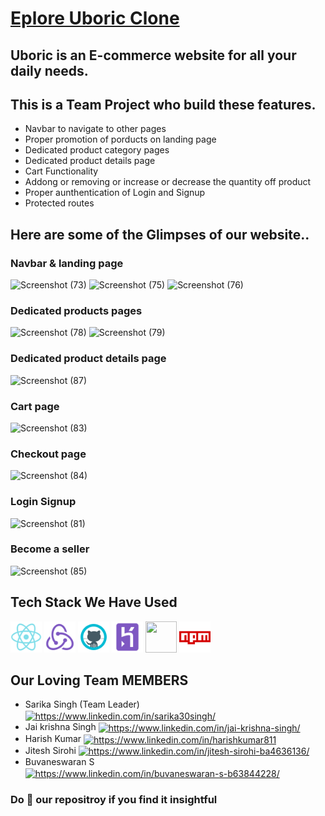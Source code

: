 # [Eplore Uboric Clone]()
## Uboric is an E-commerce website for all your daily needs.
## This is a Team Project who build these features.
  - Navbar to navigate to other pages
  - Proper promotion of porducts on landing page
  - Dedicated product category pages
  - Dedicated product details page
  - Cart Functionality
  - Addong or removing or increase or decrease the quantity off product
  - Proper aunthentication of Login and Signup
  - Protected routes
## Here are some of the Glimpses of our website..
### Navbar & landing page
![Screenshot (73)](https://user-images.githubusercontent.com/101583918/180636012-858818f9-9c5b-4bca-80c5-065745b77345.png)
![Screenshot (75)](https://user-images.githubusercontent.com/101583918/180636051-d8c3241a-4f0c-4a49-afce-9bf5b50204e9.png)
![Screenshot (76)](https://user-images.githubusercontent.com/101583918/180636059-60891eeb-28b2-495b-9402-6b1841c0b4f6.png)
### Dedicated products pages
![Screenshot (78)](https://user-images.githubusercontent.com/101583918/180636078-ed53d4f8-342c-4302-a685-a51892786abc.png)
![Screenshot (79)](https://user-images.githubusercontent.com/101583918/180636084-9d6af371-1f80-4603-9f6d-a2ab433276ab.png)
### Dedicated product details page
![Screenshot (87)](https://user-images.githubusercontent.com/101583918/180636167-2f4421ec-0218-4778-b5b8-aa7ab9c06653.png)
### Cart page
![Screenshot (83)](https://user-images.githubusercontent.com/101583918/180636179-ab45abb1-fa17-44f7-84dd-5e04afdf83c8.png)
### Checkout page
![Screenshot (84)](https://user-images.githubusercontent.com/101583918/180636187-773d0388-a66a-400c-80cf-0f9fa48d3b26.png)
### Login Signup
![Screenshot (81)](https://user-images.githubusercontent.com/101583918/180636205-c6cbdd82-6941-4ab2-a85a-4a0e53eba894.png)
### Become a seller
![Screenshot (85)](https://user-images.githubusercontent.com/101583918/180636353-e8aa3f51-6b28-4aeb-a41c-46aee27b465e.png)

## Tech Stack We Have Used
<code><img height="50" src="https://raw.githubusercontent.com/sachinverma53121/sachinverma53121/master/icons/react.png"></code>
<code><img height="50" src="https://raw.githubusercontent.com/sachinverma53121/sachinverma53121/master/icons/redux.png"></code>
<code><img height="50" src="https://raw.githubusercontent.com/sachinverma53121/sachinverma53121/master/icons/github.png"></code>
<code><img height="50" src="https://raw.githubusercontent.com/sachinverma53121/sachinverma53121/master/icons/heroku.png"></code>
<code><img height="50" width="50" src="https://img.shields.io/badge/-3bc7bd?logo=chakraui&logoColor=white"></code>
<code><img height="50" src="https://raw.githubusercontent.com/sachinverma53121/sachinverma53121/master/icons/npm.png"></code>

## Our Loving Team MEMBERS
- Sarika Singh (Team Leader)  <a href="https://www.linkedin.com/in/sarika30singh/">
      <img align="center" src="https://img.shields.io/badge/LinkedIn-0077B5?style=for-the-badge&logo=linkedin&logoColor=white" alt="https://www.linkedin.com/in/sarika30singh/" />
    </a>
    <br/>
- Jai krishna Singh <a href="https://www.linkedin.com/in/jai-krishna-singh/">
      <img align="center" src="https://img.shields.io/badge/LinkedIn-0077B5?style=for-the-badge&logo=linkedin&logoColor=white" alt="https://www.linkedin.com/in/jai-krishna-singh/" />
    </a>
    <br/>
- Harish Kumar  <a href="https://www.linkedin.com/in/harishkumar811">
      <img align="center" src="https://img.shields.io/badge/LinkedIn-0077B5?style=for-the-badge&logo=linkedin&logoColor=white" alt="https://www.linkedin.com/in/harishkumar811" />
    </a>
    <br/>
- Jitesh Sirohi  <a href="https://www.linkedin.com/in/jitesh-sirohi-ba4636136/">
      <img align="center" src="https://img.shields.io/badge/LinkedIn-0077B5?style=for-the-badge&logo=linkedin&logoColor=white" alt="https://www.linkedin.com/in/jitesh-sirohi-ba4636136/" />
    </a>
    <br/>
- Buvaneswaran S  <a href="https://www.linkedin.com/in/buvaneswaran-s-b63844228/">
      <img align="center" src="https://img.shields.io/badge/LinkedIn-0077B5?style=for-the-badge&logo=linkedin&logoColor=white" alt="https://www.linkedin.com/in/buvaneswaran-s-b63844228/" />
    </a>

### Do 🌟 our repositroy if you find it insightful


